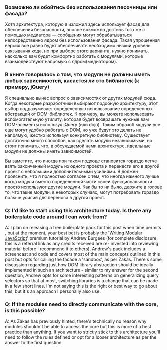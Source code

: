 <!-- ### Frequently Asked Questions -->

### Возможно ли обойтись без использования песочницы или фасада?

Хотя архитектура, которую я изложил здесь использует фасад для обеспечения
безопасности, вполне возможно достичь того же с помощью медиатора — сообщения
могут обрабатываться непосредственно ядром без использования фасада. Такая
упрощенная версия все равно будет обеспечивать необходимо низкий уровень
связывания кода, но при выборе этого варианта, нужно понимать, насколько вам
будет комфортно работать с модулями, которые взаимодействуют напрямую
с ядром(медиатором).

### В книге говорилось о том, что модули не должны иметь любых зависимостей, касается ли это библиотек (к примеру, jQuery)

Я специально вынес вопрос о зависимостях от других модулей сюда. Когда
некоторые разработчики выбирают подобную архитектуру, этот выбор подразумевает
определенную использование определенных абстракций от DOM-библиотек. К примеру,
вы можете использовать вспомогательную утилиту, которая будет возвращать нужные
вам DOM-элементы используя jQuery (или dojo). Таким образоб модули все еще могут
удобно работать с DOM, но уже будут это делать не напрямую, жестко используя
конкретную библиотеку. Существует достаточно много способов, как сделать
модули независимыми, но стоит понимать, что, в обсуждаемой нами архитектуре,
идеальные модули не должны иметь зависимостей.

Вы заметите, что иногда при таком подходе становится гораздо легче взять
законченный модуль из одного проекта и перенести его в другой проект с небольшими
дополнительными усилиями. Я должен прояснить, что я полностью согласен с тем, что
иногда намного лучше когда модули вместо определенной части своей функциональности
просто используют другие модули. Как бы то ни было, держите в голове то, что
такие модули, в некоторых случаях, могут потребовать гораздо больше усилий для
переноса в другой проект.

### Q: I'd like to start using this architecture today. Is there any boilerplate code around I can work from?

A: I plan on releasing a free boilerplate pack for this post when time permits
, but at the moment, your best bet is probably the
'[Writing Modular JavaScript][14]' premium tutorial by Andrew Burgees (for
complete disclosure, this is a referral link as any credits received are re-
invested into reviewing material before I recommend it to others). Andrew's pack
includes a screencast and code and covers most of the main concepts outlined in 
this post but opts for calling the facade a 'sandbox', as per Zakas. There's 
some discussion regarding just how DOM library abstraction should be ideally 
implemented in such an architecture - similar to my answer for the second 
question, Andrew opts for some interesting patterns on generalizing query 
selectors so that at most, switching libraries is a change that can be made in a
few short lines. I'm not saying this is the right or best way to go about this, 
but it's an approach I personally also use.

### Q: If the modules need to directly communicate with the core, is this possible?

A: As Zakas has previously hinted, there's technically no reason why modules
shouldn't be able to access the core but this is more of a best practice than 
anything. If you want to strictly stick to this architecture you'll need to 
follow the rules defined or opt for a looser architecture as per the answer to 
the first question.


[14]: http://bit.ly/orGVOL